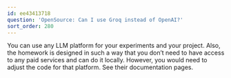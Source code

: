 ```yaml
---
id: ee43413718
question: 'OpenSource: Can I use Groq instead of OpenAI?'
sort_order: 280
---
```


You can use any LLM platform for your experiments and your project. Also, the homework is designed in such a way that you don’t need to have access to any paid services and can do it locally. However, you would need to adjust the code for that platform. See their documentation pages.

